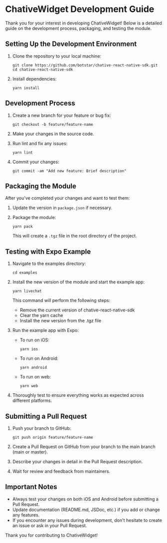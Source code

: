 # ChativeWidget Development Guide

Thank you for your interest in developing ChativeWidget! Below is a detailed guide on the development process, packaging, and testing the module.

## Setting Up the Development Environment

1. Clone the repository to your local machine:
   ```
   git clone https://github.com/botstar/chative-react-native-sdk.git
   cd chative-react-native-sdk
   ```

2. Install dependencies:
   ```
   yarn install
   ```

## Development Process

1. Create a new branch for your feature or bug fix:
   ```
   git checkout -b feature/feature-name
   ```

2. Make your changes in the source code.

3. Run lint and fix any issues:
   ```
   yarn lint
   ```

4. Commit your changes:
   ```
   git commit -am "Add new feature: Brief description"
   ```

## Packaging the Module

After you've completed your changes and want to test them:

1. Update the version in `package.json` if necessary.

2. Package the module:
   ```
   yarn pack
   ```
   This will create a `.tgz` file in the root directory of the project.

## Testing with Expo Example

1. Navigate to the examples directory:
   ```
   cd examples
   ```

2. Install the new version of the module and start the example app:
   ```
   yarn livechat
   ```
   This command will perform the following steps:
   - Remove the current version of chative-react-native-sdk
   - Clear the yarn cache
   - Install the new version from the .tgz file

3. Run the example app with Expo:
   - To run on iOS:
     ```
     yarn ios
     ```
   - To run on Android:
     ```
     yarn android
     ```
   - To run on web:
     ```
     yarn web
     ```

4. Thoroughly test to ensure everything works as expected across different platforms.

## Submitting a Pull Request

1. Push your branch to GitHub:
   ```
   git push origin feature/feature-name
   ```

2. Create a Pull Request on GitHub from your branch to the main branch (main or master).

3. Describe your changes in detail in the Pull Request description.

4. Wait for review and feedback from maintainers.

## Important Notes

- Always test your changes on both iOS and Android before submitting a Pull Request.
- Update documentation (README.md, JSDoc, etc.) if you add or change any features.
- If you encounter any issues during development, don't hesitate to create an issue or ask in your Pull Request.

Thank you for contributing to ChativeWidget!